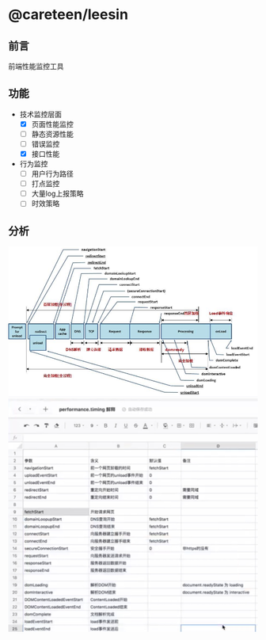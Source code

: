 # @careteen/leesin

## 前言

前端性能监控工具

## 功能

- 技术监控层面
  - [x] 页面性能监控
  - [ ] 静态资源性能
  - [ ] 错误监控
  - [x] 接口性能
- 行为监控
  - [ ] 用户行为路径
  - [ ] 打点监控
  - [ ] 大量log上报策略
  - [ ] 时效策略

## 分析

![performance-timing-flow](./assets/performance-timing-flow.jpg)
![performance-timing-desc](./assets/performance-timing-desc.jpg)
